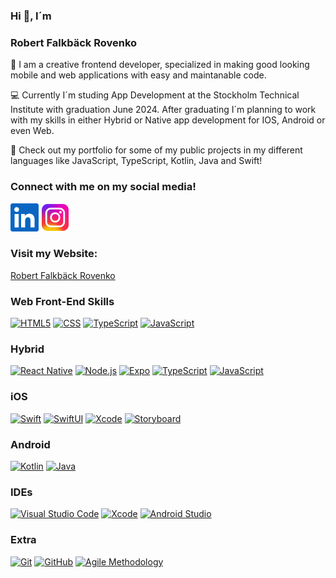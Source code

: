 ### Hi 👋, I´m

### Robert Falkbäck Rovenko

🎲 I am a creative frontend developer, specialized in making good looking mobile and web applications with easy and maintanable code.

💻 Currently I´m studing App Development at the Stockholm Technical Institute with graduation June 2024.
After graduating I´m planning to work with my skills in either Hybrid or Native app development for IOS, Android or even Web. 

💼 Check out my portfolio for some of my public projects in my different languages like JavaScript, TypeScript, Kotlin, Java and Swift!

### Connect with me on my social media! 

[<img src="https://github.com/RobertRovenko/RobertRovenko/blob/main//linkedin.png" width="45" height="45">](https://www.linkedin.com/in/robert-falkb%C3%A4ck/)
[<img src="https://github.com/RobertRovenko/RobertRovenko/blob/main//instagram.png" width="45" height="45">](https://www.instagram.com/robertfalkback/)

### Visit my Website:

[Robert Falkbäck Rovenko](https://www.robertrovenko.com/)

### Web Front-End Skills
[![HTML5](https://img.shields.io/badge/HTML5-E34F26?style=flat&logo=html5&logoColor=white)](https://developer.mozilla.org/en-US/docs/Web/Guide/HTML/HTML5)
[![CSS](https://img.shields.io/badge/CSS-1572B6?style=flat&logo=css3&logoColor=white)](https://developer.mozilla.org/en-US/docs/Web/CSS)
[![TypeScript](https://img.shields.io/badge/TypeScript-3178C6?style=flat&logo=typescript&logoColor=white)](https://www.typescriptlang.org/)
[![JavaScript](https://img.shields.io/badge/JavaScript-F7DF1E?style=flat&logo=javascript&logoColor=black)](https://developer.mozilla.org/en-US/docs/Web/JavaScript)

### Hybrid
[![React Native](https://img.shields.io/badge/React_Native-61DAFB?style=flat&logo=react&logoColor=white)](https://reactnative.dev/)
[![Node.js](https://img.shields.io/badge/Node.js-339933?style=flat&logo=node.js&logoColor=white)](https://nodejs.org/)
[![Expo](https://img.shields.io/badge/Expo-000020?style=flat)](https://docs.expo.dev/)
[![TypeScript](https://img.shields.io/badge/TypeScript-3178C6?style=flat&logo=typescript&logoColor=white)](https://www.typescriptlang.org/)
[![JavaScript](https://img.shields.io/badge/JavaScript-F7DF1E?style=flat&logo=javascript&logoColor=black)](https://developer.mozilla.org/en-US/docs/Web/JavaScript)

### iOS
[![Swift](https://img.shields.io/badge/Swift-FA7343?style=flat&logo=swift&logoColor=white)](https://developer.apple.com/swift/)
[![SwiftUI](https://img.shields.io/badge/SwiftUI-0095D5?style=flat&logo=swift&logoColor=white)](https://developer.apple.com/xcode/swiftui/)
[![Xcode](https://img.shields.io/badge/Xcode-147EFB?style=flat&logo=xcode&logoColor=white)](https://developer.apple.com/xcode/)
[![Storyboard](https://img.shields.io/badge/Storyboard-1175E0?style=flat&logo=xcode&logoColor=white)](https://developer.apple.com/xcode/interface-builder/)

### Android
[![Kotlin](https://img.shields.io/badge/Kotlin-0095D5?style=flat&logo=kotlin&logoColor=white)](https://kotlinlang.org/)
[![Java](https://img.shields.io/badge/Java-007396?style=flat&logo=java&logoColor=white)](https://www.java.com/)

### IDEs
[![Visual Studio Code](https://img.shields.io/badge/VS_Code-007ACC?style=flat&logo=visual-studio-code&logoColor=white)](https://code.visualstudio.com/)
[![Xcode](https://img.shields.io/badge/Xcode-147EFB?style=flat&logo=xcode&logoColor=white)](https://developer.apple.com/xcode/)
[![Android Studio](https://img.shields.io/badge/Android_Studio-3DDC84?style=flat&logo=android-studio&logoColor=white)](https://developer.android.com/studio)

### Extra
[![Git](https://img.shields.io/badge/Git-F05032?style=flat&logo=git&logoColor=white)](https://git-scm.com/)
[![GitHub](https://img.shields.io/badge/GitHub-181717?style=flat&logo=github&logoColor=white)](https://github.com/)
[![Agile Methodology](https://img.shields.io/badge/Agile_Methodology-0095D5?style=flat)](https://en.wikipedia.org/wiki/Agile_software_development)


<!--
**RobertRovenko/RobertRovenko** is a ✨ _special_ ✨ repository because its `README.md` (this file) appears on your GitHub profile.
![linkedin](https://github.com/RobertRovenko/RobertRovenko/assets/32544623/faa95a5d-c003-4ce7-90b5-4367e5500c59)

Here are some ideas to get you started:

- 🔭 I’m currently working on ...
- 🌱 I’m currently learning ...
- 👯 I’m looking to collaborate on ...
- 🤔 I’m looking for help with ...
- 💬 Ask me about ...
- 📫 How to reach me: ...
- 😄 Pronouns: ...
- ⚡ Fun fact: ...
-->
